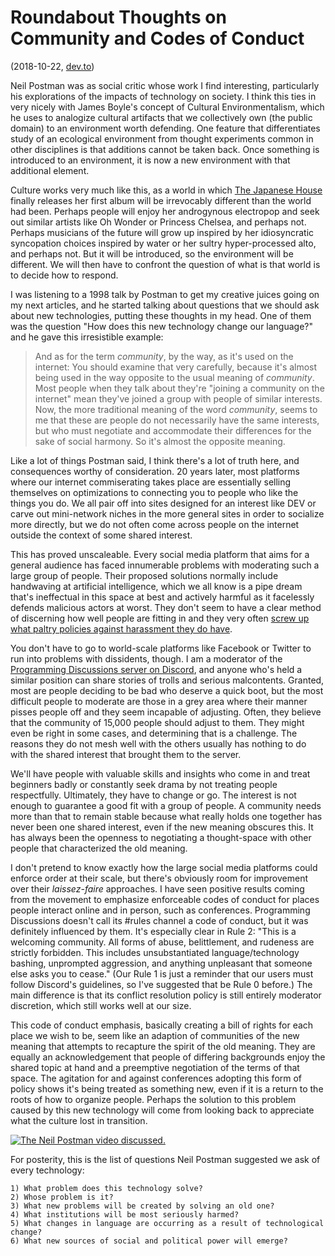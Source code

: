 # Roundabout Thoughts on Community and Codes of Conduct 

(2018-10-22, [dev.to](https://dev.to/lethargilistic/roundabout-thoughts-on-community-and-codes-of-conduct-40ha))

Neil Postman was as social critic whose work I find interesting, particularly his explorations of the impacts of technology on society. I think this ties in very nicely with James Boyle's concept of Cultural Environmentalism, which he uses to analogize cultural artifacts that we collectively own (the public domain) to an environment worth defending. One feature that differentiates study of an ecological environment from thought experiments common in other disciplines is that additions cannot be taken back. Once something is introduced to an environment, it is now a new environment with that additional element.

Culture works very much like this, as a world in which [The Japanese House](http://thejapanesehouse.co.uk/) finally releases her first album will be irrevocably different than the world had been. Perhaps people will enjoy her androgynous electropop and seek out similar artists like Oh Wonder or Princess Chelsea, and perhaps not. Perhaps musicians of the future will grow up inspired by her idiosyncratic syncopation choices inspired by water or her sultry hyper-processed alto, and perhaps not. But it will be introduced, so the environment will be different. We will then have to confront the question of what is that world is to decide how to respond.

I was listening to a 1998 talk by Postman to get my creative juices going on my next articles, and he started talking about questions that we should ask about new technologies, putting these thoughts in my head. One of them was the question "How does this new technology change our language?" and he gave this irresistible example:

>And as for the term *community*, by the way, as it's used on the internet: You should examine that very carefully, because it's almost being used in the way opposite to the usual meaning of *community*. Most people when they talk about they're "joining a community on the internet" mean they've joined a group with people of similar interests. Now, the more traditional meaning of the word *community*, seems to me that these are people do not necessarily have the same interests, but who must negotiate and accommodate their differences for the sake of social harmony. So it's almost the opposite meaning.

Like a lot of things Postman said, I think there's a lot of truth here, and consequences worthy of consideration. 20 years later, most platforms where our internet commiserating takes place are essentially selling themselves on optimizations to connecting you to people who like the things you do. We all pair off into sites designed for an interest like DEV or carve out mini-network niches in the more general sites in order to socialize more directly, but we do not often come across people on the internet outside the context of some shared interest.

This has proved unscaleable. Every social media platform that aims for a general audience has faced innumerable problems with moderating such a large group of people. Their proposed solutions normally include handwaving at artificial intelligence, which we all know is a pipe dream that's ineffectual in this space at best and actively harmful as it facelessly defends malicious actors at worst. They don't seem to have a clear method of discerning how well people are fitting in and they very often [screw up what paltry policies against harassment they do have](https://www.buzzfeednews.com/article/charliewarzel/a-honeypot-for-assholes-inside-twitters-10-year-failure-to-s).

You don't have to go to world-scale platforms like Facebook or Twitter to run into problems with dissidents, though. I am a moderator of the [Programming Discussions server on Discord](https://invite.progdisc.club), and anyone who's held a similar position can share stories of trolls and serious malcontents. Granted, most are people deciding to be bad who deserve a quick boot, but the most difficult people to moderate are those in a grey area where their manner pisses people off and they seem incapable of adjusting. Often, they believe that the community of 15,000 people should adjust to them. They might even be right in some cases, and determining that is a challenge. The reasons they do not mesh well with the others usually has nothing to do with the shared interest that brought them to the server.

We'll have people with valuable skills and insights who come in and treat beginners badly or constantly seek drama by not treating people respectfully. Ultimately, they have to change or go. The interest is not enough to guarantee a good fit with a group of people. A community needs more than that to remain stable because what really holds one together has never been one shared interest, even if the new meaning obscures this. It has always been the openness to negotiating a thought-space with other people that characterized the old meaning.

I don't pretend to know exactly how the large social media platforms could enforce order at their scale, but there's obviously room for improvement over their *laissez-faire* approaches. I have seen positive results coming from the movement to emphasize enforceable codes of conduct for places people interact online and in person, such as conferences. Programming Discussions doesn't call its #rules channel a code of conduct, but it was definitely influenced by them. It's especially clear in Rule 2: "This is a welcoming community. All forms of abuse, belittlement, and rudeness are strictly forbidden. This includes unsubstantiated language/technology bashing, unprompted aggression, and anything unpleasant that someone else asks you to cease." (Our Rule 1 is just a reminder that our users must follow Discord's guidelines, so I've suggested that be Rule 0 before.) The main difference is that its conflict resolution policy is still entirely moderator discretion, which still works well at our size.

This code of conduct emphasis, basically creating a bill of rights for each place we wish to be, seem like an adaption of communities of the new meaning that attempts to recapture the spirit of the old meaning. They are equally an acknowledgement that people of differing backgrounds enjoy the shared topic at hand and a preemptive negotiation of the terms of that space. The agitation for and against conferences adopting this form of policy shows it's being treated as something new, even if it is a return to the roots of how to organize people. Perhaps the solution to this problem caused by this new technology will come from looking back to appreciate what the culture lost in transition.

[![The Neil Postman video discussed.](http://img.youtube.com/vi/dBlfPhsrvtw/0.jpg)](http://www.youtube.com/watch?v=dBlfPhsrvtw)

For posterity, this is the list of questions Neil Postman suggested we ask of every technology:

    1) What problem does this technology solve?
    2) Whose problem is it?
    3) What new problems will be created by solving an old one?
    4) What institutions will be most seriously harmed?
    5) What changes in language are occurring as a result of technological change?
    6) What new sources of social and political power will emerge?
